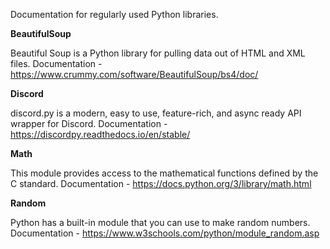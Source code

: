 Documentation for regularly used Python libraries.


**BeautifulSoup**

Beautiful Soup is a Python library for pulling data out of HTML and XML files.
    Documentation  - https://www.crummy.com/software/BeautifulSoup/bs4/doc/

**Discord**

discord.py is a modern, easy to use, feature-rich, and async ready API wrapper for Discord.
    Documentation - https://discordpy.readthedocs.io/en/stable/

**Math**

This module provides access to the mathematical functions defined by the C standard.
    Documentation - https://docs.python.org/3/library/math.html

**Random**

Python has a built-in module that you can use to make random numbers.
    Documentation - https://www.w3schools.com/python/module_random.asp 